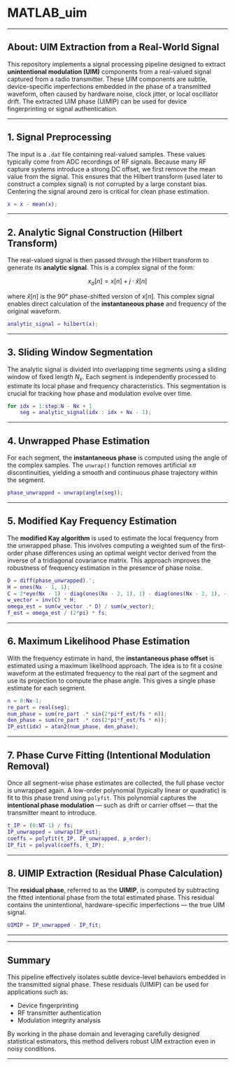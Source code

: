# MATLAB_uim


---

## **About: UIM Extraction from a Real-World Signal**

This repository implements a signal processing pipeline designed to extract **unintentional modulation (UIM)** components from a real-valued signal captured from a radio transmitter. These UIM components are subtle, device-specific imperfections embedded in the phase of a transmitted waveform, often caused by hardware noise, clock jitter, or local oscillator drift. The extracted UIM phase (UIMIP) can be used for device fingerprinting or signal authentication.



---

## **1. Signal Preprocessing**

The input is a `.dat` file containing real-valued samples. These values typically come from ADC recordings of RF signals. Because many RF capture systems introduce a strong DC offset, we first remove the mean value from the signal. This ensures that the Hilbert transform (used later to construct a complex signal) is not corrupted by a large constant bias. Centering the signal around zero is critical for clean phase estimation.

```matlab
x = x - mean(x);
```

---

## **2. Analytic Signal Construction (Hilbert Transform)**

The real-valued signal is then passed through the Hilbert transform to generate its **analytic signal**. This is a complex signal of the form:

$$
x_a[n] = x[n] + j \cdot \hat{x}[n]
$$

where $\hat{x}[n]$ is the 90° phase-shifted version of $x[n]$. This complex signal enables direct calculation of the **instantaneous phase** and frequency of the original waveform.

```matlab
analytic_signal = hilbert(x);
```

---

## **3. Sliding Window Segmentation**

The analytic signal is divided into overlapping time segments using a sliding window of fixed length $N_x$. Each segment is independently processed to estimate its local phase and frequency characteristics. This segmentation is crucial for tracking how phase and modulation evolve over time.

```matlab
for idx = 1:step:N - Nx + 1
    seg = analytic_signal(idx : idx + Nx - 1);
```

---

## **4. Unwrapped Phase Estimation**

For each segment, the **instantaneous phase** is computed using the angle of the complex samples. The `unwrap()` function removes artificial $\pm\pi$ discontinuities, yielding a smooth and continuous phase trajectory within the segment.

```matlab
phase_unwrapped = unwrap(angle(seg));
```

---

## **5. Modified Kay Frequency Estimation**

The **modified Kay algorithm** is used to estimate the local frequency from the unwrapped phase. This involves computing a weighted sum of the first-order phase differences using an optimal weight vector derived from the inverse of a tridiagonal covariance matrix. This approach improves the robustness of frequency estimation in the presence of phase noise.

```matlab
D = diff(phase_unwrapped).';
H = ones(Nx - 1, 1);
C = 2*eye(Nx - 1) - diag(ones(Nx - 2, 1), 1) - diag(ones(Nx - 2, 1), -1);
w_vector = inv(C) * H;
omega_est = sum(w_vector .* D) / sum(w_vector);
f_est = omega_est / (2*pi) * fs;
```

---

## **6. Maximum Likelihood Phase Estimation**

With the frequency estimate in hand, the **instantaneous phase offset** is estimated using a maximum likelihood approach. The idea is to fit a cosine waveform at the estimated frequency to the real part of the segment and use its projection to compute the phase angle. This gives a single phase estimate for each segment.

```matlab
n = 0:Nx-1;
re_part = real(seg);
num_phase = sum(re_part .* sin(2*pi*f_est/fs * n));
den_phase = sum(re_part .* cos(2*pi*f_est/fs * n));
IP_est(idx) = atan2(num_phase, den_phase);
```

---

## **7. Phase Curve Fitting (Intentional Modulation Removal)**

Once all segment-wise phase estimates are collected, the full phase vector is unwrapped again. A low-order polynomial (typically linear or quadratic) is fit to this phase trend using `polyfit`. This polynomial captures the **intentional phase modulation** — such as drift or carrier offset — that the transmitter meant to introduce.

```matlab
t_IP = (0:NT-1) / fs;
IP_unwrapped = unwrap(IP_est);
coeffs = polyfit(t_IP, IP_unwrapped, p_order);
IP_fit = polyval(coeffs, t_IP);
```

---

## **8. UIMIP Extraction (Residual Phase Calculation)**

The **residual phase**, referred to as the **UIMIP**, is computed by subtracting the fitted intentional phase from the total estimated phase. This residual contains the unintentional, hardware-specific imperfections — the true UIM signal.

```matlab
UIMIP = IP_unwrapped - IP_fit;
```

---



---

## **Summary**

This pipeline effectively isolates subtle device-level behaviors embedded in the transmitted signal phase. These residuals (UIMIP) can be used for applications such as:

* Device fingerprinting
* RF transmitter authentication
* Modulation integrity analysis

By working in the phase domain and leveraging carefully designed statistical estimators, this method delivers robust UIM extraction even in noisy conditions.

---

